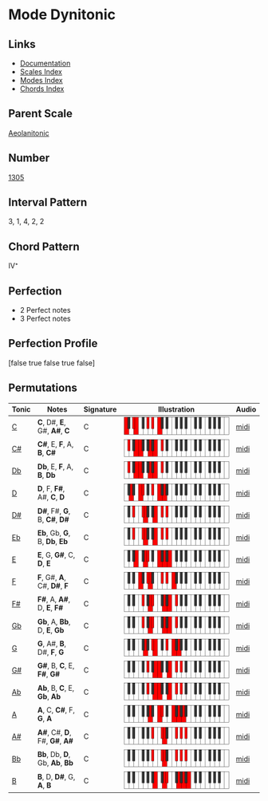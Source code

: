# Mode Dynitonic

## Links

- [Documentation](index.md)
- [Scales Index](Scales.md)
- [Modes Index](Modes.md)
- [Chords Index](Chords.md)

## Parent Scale

[Aeolanitonic](ScaleAeolanitonic.md)

## Number

[1305](https://ianring.com/musictheory/scales/1305)

## Interval Pattern

3, 1, 4, 2, 2

## Chord Pattern

IV⁺

## Perfection

- 2 Perfect notes
- 3 Perfect notes

## Perfection Profile

[false true false true false]

## Permutations

| Tonic | Notes | Signature | Illustration | Audio |
|-------|-------|-----------|--------------|-------|
| [C](ModeCNaturalDynitonic.md) | **C**, D#, **E**, G#, **A#**, **C** | C | ![CNaturalDynitonic](ModeCNaturalDynitonic.png) | [midi](https://github.com/edipermadi/music/blob/main/docs/ModeCNaturalDynitonic.mid?raw=true) |
| [C#](ModeCSharpDynitonic.md) | **C#**, E, **F**, A, **B**, **C#** | C | ![CSharpDynitonic](ModeCSharpDynitonic.png) | [midi](https://github.com/edipermadi/music/blob/main/docs/ModeCSharpDynitonic.mid?raw=true) |
| [Db](ModeDFlatDynitonic.md) | **Db**, E, **F**, A, **B**, **Db** | C | ![DFlatDynitonic](ModeDFlatDynitonic.png) | [midi](https://github.com/edipermadi/music/blob/main/docs/ModeDFlatDynitonic.mid?raw=true) |
| [D](ModeDNaturalDynitonic.md) | **D**, F, **F#**, A#, **C**, **D** | C | ![DNaturalDynitonic](ModeDNaturalDynitonic.png) | [midi](https://github.com/edipermadi/music/blob/main/docs/ModeDNaturalDynitonic.mid?raw=true) |
| [D#](ModeDSharpDynitonic.md) | **D#**, F#, **G**, B, **C#**, **D#** | C | ![DSharpDynitonic](ModeDSharpDynitonic.png) | [midi](https://github.com/edipermadi/music/blob/main/docs/ModeDSharpDynitonic.mid?raw=true) |
| [Eb](ModeEFlatDynitonic.md) | **Eb**, Gb, **G**, B, **Db**, **Eb** | C | ![EFlatDynitonic](ModeEFlatDynitonic.png) | [midi](https://github.com/edipermadi/music/blob/main/docs/ModeEFlatDynitonic.mid?raw=true) |
| [E](ModeENaturalDynitonic.md) | **E**, G, **G#**, C, **D**, **E** | C | ![ENaturalDynitonic](ModeENaturalDynitonic.png) | [midi](https://github.com/edipermadi/music/blob/main/docs/ModeENaturalDynitonic.mid?raw=true) |
| [F](ModeFNaturalDynitonic.md) | **F**, G#, **A**, C#, **D#**, **F** | C | ![FNaturalDynitonic](ModeFNaturalDynitonic.png) | [midi](https://github.com/edipermadi/music/blob/main/docs/ModeFNaturalDynitonic.mid?raw=true) |
| [F#](ModeFSharpDynitonic.md) | **F#**, A, **A#**, D, **E**, **F#** | C | ![FSharpDynitonic](ModeFSharpDynitonic.png) | [midi](https://github.com/edipermadi/music/blob/main/docs/ModeFSharpDynitonic.mid?raw=true) |
| [Gb](ModeGFlatDynitonic.md) | **Gb**, A, **Bb**, D, **E**, **Gb** | C | ![GFlatDynitonic](ModeGFlatDynitonic.png) | [midi](https://github.com/edipermadi/music/blob/main/docs/ModeGFlatDynitonic.mid?raw=true) |
| [G](ModeGNaturalDynitonic.md) | **G**, A#, **B**, D#, **F**, **G** | C | ![GNaturalDynitonic](ModeGNaturalDynitonic.png) | [midi](https://github.com/edipermadi/music/blob/main/docs/ModeGNaturalDynitonic.mid?raw=true) |
| [G#](ModeGSharpDynitonic.md) | **G#**, B, **C**, E, **F#**, **G#** | C | ![GSharpDynitonic](ModeGSharpDynitonic.png) | [midi](https://github.com/edipermadi/music/blob/main/docs/ModeGSharpDynitonic.mid?raw=true) |
| [Ab](ModeAFlatDynitonic.md) | **Ab**, B, **C**, E, **Gb**, **Ab** | C | ![AFlatDynitonic](ModeAFlatDynitonic.png) | [midi](https://github.com/edipermadi/music/blob/main/docs/ModeAFlatDynitonic.mid?raw=true) |
| [A](ModeANaturalDynitonic.md) | **A**, C, **C#**, F, **G**, **A** | C | ![ANaturalDynitonic](ModeANaturalDynitonic.png) | [midi](https://github.com/edipermadi/music/blob/main/docs/ModeANaturalDynitonic.mid?raw=true) |
| [A#](ModeASharpDynitonic.md) | **A#**, C#, **D**, F#, **G#**, **A#** | C | ![ASharpDynitonic](ModeASharpDynitonic.png) | [midi](https://github.com/edipermadi/music/blob/main/docs/ModeASharpDynitonic.mid?raw=true) |
| [Bb](ModeBFlatDynitonic.md) | **Bb**, Db, **D**, Gb, **Ab**, **Bb** | C | ![BFlatDynitonic](ModeBFlatDynitonic.png) | [midi](https://github.com/edipermadi/music/blob/main/docs/ModeBFlatDynitonic.mid?raw=true) |
| [B](ModeBNaturalDynitonic.md) | **B**, D, **D#**, G, **A**, **B** | C | ![BNaturalDynitonic](ModeBNaturalDynitonic.png) | [midi](https://github.com/edipermadi/music/blob/main/docs/ModeBNaturalDynitonic.mid?raw=true) |

